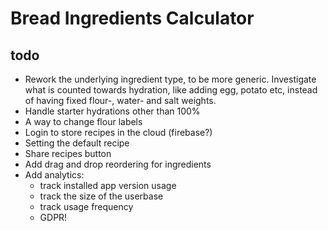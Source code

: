 # Bread Ingredients Calculator

## todo

- Rework the underlying ingredient type, to be more generic. Investigate what is
  counted towards hydration, like adding egg, potato etc, instead of having fixed
  flour-, water- and salt weights.
- Handle starter hydrations other than 100%
- A way to change flour labels
- Login to store recipes in the cloud (firebase?)
- Setting the default recipe
- Share recipes button
- Add drag and drop reordering for ingredients
- Add analytics:
  - track installed app version usage
  - track the size of the userbase
  - track usage frequency
  - GDPR!
